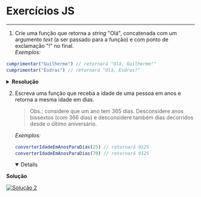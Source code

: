 # Exercícios JS

---

1. Crie uma função que retorna a *string* "Olá", concatenada com um argumento *text* (a ser passado para a função) e com ponto de exclamação "!" no final. <br>
  *Exemplos:*
  ```js
  cumprimentar("Guilherme") // retornará "Olá, Guilherme!"
  cumprimentar("Esdras") // retornará "Olá, Esdras!"
  ```

  <details closed>
  <summary><strong>Resolução</strong></summary>

  <strong>Método 1:</strong>

  <a href="./soluções/1/1_v1.js"><img src="./soluções/1/1_v1.png" width="600" /><a>
  
  <strong>Método 2:</strong>

  <a href="./soluções/1/1_v2.js"><img src="./soluções/1/1_v2.png" width="600" /><a>
  
  <strong>Método 3:</strong>

  <a href="./soluções/1/1_v3.js"><img src="./soluções/1/1_v3.png" width="600" /><a>
  
  <strong>Método 4:</strong>

  <a href="./soluções/1/1_v4.js"><img src="./soluções/1/1_v4.png" width="600" /><a>
  
  </details>

2. Escreva uma função que receba a idade de uma pessoa em anos e retorna a mesma idade em dias.
   > Obs.: considere que um ano tem 365 dias. Desconsidere anos bissextos (com 366 dias) e desconsidere também dias decorridos desde o último aniversário.

   *Exemplos:*

   ```js
   converterIdadeEmAnosParaDias(25) // retornará 9125
   converterIdadeEmAnosParaDias(70) // retornará 9125
   ```

   <details open>

  <summary><strong>Solução</strong></summary>

  [![Solução 2](./soluções/2.png "Solução 2")](./soluções/2.js)

   </details>
